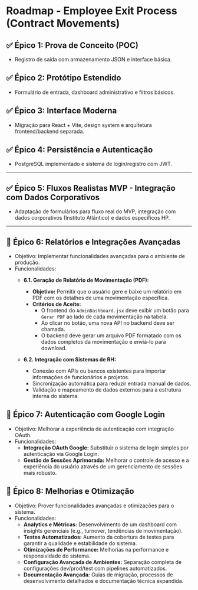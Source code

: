 # Roadmap - Employee Exit Process (Contract Movements)

## ✅ Épico 1: Prova de Conceito (POC)
- Registro de saída com armazenamento JSON e interface básica.

## ✅ Épico 2: Protótipo Estendido  
- Formulário de entrada, dashboard administrativo e filtros básicos.

## ✅ Épico 3: Interface Moderna
- Migração para React + Vite, design system e arquitetura frontend/backend separada.

## ✅ Épico 4: Persistência e Autenticação
- PostgreSQL implementado e sistema de login/registro com JWT.

---

## ✅ Épico 5: Fluxos Realistas MVP - Integração com Dados Corporativos
- Adaptação de formulários para fluxo real do MVP, integração com dados corporativos (Instituto Atlântico) e dados específicos HP.

---

## 🔮 Épico 6: Relatórios e Integrações Avançadas
- Objetivo: Implementar funcionalidades avançadas para o ambiente de produção.
- Funcionalidades:
  - **6.1. Geração de Relatório de Movimentação (PDF):**
    - **Objetivo:** Permitir que o usuário gere e baixe um relatório em PDF com os detalhes de uma movimentação específica.
    - **Critérios de Aceite:**
      - O frontend do `AdminDashboard.jsx` deve exibir um botão para `Gerar PDF` ao lado de cada movimentação na tabela.
      - Ao clicar no botão, uma nova API no backend deve ser chamada.
      - O backend deve gerar um arquivo PDF formatado com os dados completos da movimentação e enviá-lo para download.

  - **6.2. Integração com Sistemas de RH:**
    - Conexão com APIs ou bancos existentes para importar informações de funcionários e projetos.
    - Sincronização automática para reduzir entrada manual de dados.
    - Validação e mapeamento de dados externos para a estrutura interna do sistema.

## 🔮 Épico 7: Autenticação com Google Login
- Objetivo: Melhorar a experiência de autenticação com integração OAuth.
- Funcionalidades:
  - **Integração OAuth Google:** Substituir o sistema de login simples por autenticação via Google Login.
  - **Gestão de Sessões Aprimorada:** Melhorar o controle de acesso e a experiência do usuário através de um gerenciamento de sessões mais robusto.

## 🔮 Épico 8: Melhorias e Otimização
- Objetivo: Prover funcionalidades avançadas e otimizações para o sistema.
- Funcionalidades:
  - **Analytics e Métricas:** Desenvolvimento de um dashboard com insights gerenciais (e.g., turnover, tendências de movimentação).
  - **Testes Automatizados:** Aumento da cobertura de testes para garantir a qualidade e estabilidade do sistema.
  - **Otimizações de Performance:** Melhorias na performance e responsividade do sistema.
  - **Configuração Avançada de Ambientes:** Separação completa de configurações dev/prod/test com pipelines automatizados.
  - **Documentação Avançada:** Guias de migração, processos de desenvolvimento detalhados e documentação técnica expandida.